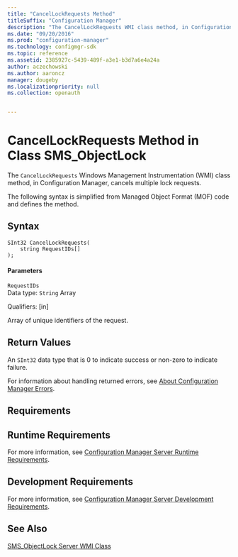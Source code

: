 ```yaml
---
title: "CancelLockRequests Method"
titleSuffix: "Configuration Manager"
description: "The CancelLockRequests WMI class method, in Configuration Manager, cancels multiple lock requests."
ms.date: "09/20/2016"
ms.prod: "configuration-manager"
ms.technology: configmgr-sdk
ms.topic: reference
ms.assetid: 2385927c-5439-489f-a3e1-b3d7a6e4a24a
author: aczechowski
ms.author: aaroncz
manager: dougeby
ms.localizationpriority: null
ms.collection: openauth


---
```

# CancelLockRequests Method in Class SMS_ObjectLock
The `CancelLockRequests` Windows Management Instrumentation (WMI) class method, in Configuration Manager, cancels multiple lock requests.  

 The following syntax is simplified from Managed Object Format (MOF) code and defines the method.  

## Syntax  

```  
SInt32 CancelLockRequests(  
    string RequestIDs[]   
);  
```  

#### Parameters  
 `RequestIDs`  
 Data type: `String`  Array  

 Qualifiers: [in]  

 Array of unique identifiers of the request.  

## Return Values  
 An `SInt32` data type that is 0 to indicate success or non-zero to indicate failure.  

 For information about handling returned errors, see [About Configuration Manager Errors](../../../develop/core/understand/about-configuration-manager-errors.md).  

## Requirements  

## Runtime Requirements  
 For more information, see [Configuration Manager Server Runtime Requirements](../../../develop/core/reqs/server-runtime-requirements.md).  

## Development Requirements  
 For more information, see [Configuration Manager Server Development Requirements](../../../develop/core/reqs/server-development-requirements.md).  

## See Also  
 [SMS_ObjectLock Server WMI Class](../../../develop/reference/misc/sms_objectlock-server-wmi-class.md)
